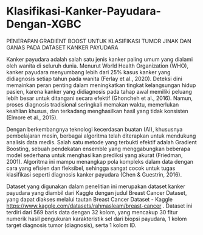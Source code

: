 # Klasifikasi-Kanker-Payudara-Dengan-XGBC
PENERAPAN GRADIENT BOOST UNTUK KLASIFIKASI TUMOR JINAK DAN GANAS PADA DATASET KANKER PAYUDARA

Kanker payudara adalah salah satu jenis kanker paling umum yang dialami oleh wanita di seluruh dunia. Menurut World Health Organization (WHO), kanker payudara menyumbang lebih dari 25% kasus kanker yang didiagnosis setiap tahun pada wanita (Ferlay et al., 2020). Deteksi dini memainkan peran penting dalam meningkatkan tingkat kelangsungan hidup pasien, karena kanker yang didiagnosis pada tahap awal memiliki peluang lebih besar untuk ditangani secara efektif (Ghoncheh et al., 2016). Namun, proses diagnosis tradisional seringkali memakan waktu, memerlukan keahlian khusus, dan terkadang menghasilkan hasil yang tidak konsisten (Elmore et al., 2015).

Dengan berkembangnya teknologi kecerdasan buatan (AI), khususnya pembelajaran mesin, berbagai algoritma telah diterapkan untuk mendukung analisis data medis. Salah satu metode yang terbukti efektif adalah Gradient Boosting, sebuah pendekatan ensemble yang menggabungkan beberapa model sederhana untuk menghasilkan prediksi yang akurat (Friedman, 2001). Algoritma ini mampu menangkap pola kompleks dalam data dengan cara yang efisien dan fleksibel, sehingga sangat cocok untuk tugas klasifikasi seperti diagnosis kanker payudara (Chen & Guestrin, 2016).

Dataset yang digunakan dalam penelitian ini merupakan dataset kanker payudara yang diambil dari Kaggle dengan judul Breast Cancer Dataset, yang dapat diakses melalui tautan Breast Cancer Dataset - Kaggle https://www.kaggle.com/datasets/rahmasleam/breast-cancer . Dataset ini terdiri dari 569 baris data dengan 32 kolom, yang mencakup 30 fitur numerik hasil pengukuran karakteristik sel dari biopsi payudara, 1 kolom target diagnosis tumor (diagnosis), serta 1 kolom ID. 
